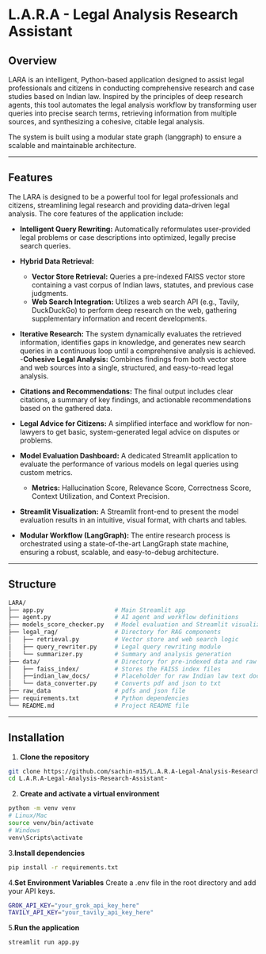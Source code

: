 # L.A.R.A - Legal Analysis Research Assistant

## Overview


LARA is an intelligent, Python-based application designed to assist legal professionals and citizens in conducting comprehensive research and case studies based on Indian law. Inspired by the principles of deep research agents, this tool automates the legal analysis workflow by transforming user queries into precise search terms, retrieving information from multiple sources, and synthesizing a cohesive, citable legal analysis.

The system is built using a modular state graph (langgraph) to ensure a scalable and maintainable architecture.



---

## Features
The LARA is designed to be a powerful tool for legal professionals and citizens, streamlining legal research and providing data-driven legal analysis. The core features of the application include:

- **Intelligent Query Rewriting:** Automatically reformulates user-provided legal problems or case descriptions into optimized, legally precise search queries.

- **Hybrid Data Retrieval:**
  - **Vector Store Retrieval:** Queries a pre-indexed FAISS vector store containing a vast corpus of Indian laws, statutes, and previous case judgments.
  - **Web Search Integration:** Utilizes a web search API (e.g., Tavily, DuckDuckGo) to perform deep research on the web, gathering supplementary information and recent developments.
- **Iterative Research:**  The system dynamically evaluates the retrieved information, identifies gaps in knowledge, and generates new search queries in a continuous loop until a comprehensive analysis is achieved.
-**Cohesive Legal Analysis:**  Combines findings from both vector store and web sources into a single, structured, and easy-to-read legal analysis.
- **Citations and Recommendations:** The final output includes clear citations, a summary of key findings, and actionable recommendations based on the gathered data.
- **Legal Advice for Citizens:** A simplified interface and workflow for non-lawyers to get basic, system-generated legal advice on disputes or problems.


- **Model Evaluation Dashboard:** A dedicated Streamlit application to evaluate the performance of various models on legal queries using custom metrics.
  - **Metrics:** Hallucination Score, Relevance Score, Correctness Score, Context Utilization, and Context Precision.
- **Streamlit Visualization:** A Streamlit front-end to present the model evaluation results in an intuitive, visual format, with charts and tables.
- **Modular Workflow (LangGraph):** The entire research process is orchestrated using a state-of-the-art LangGraph state machine, ensuring a robust, scalable, and easy-to-debug architecture.
---

## Structure
```bash
LARA/
├── app.py                    # Main Streamlit app
├── agent.py                  # AI agent and workflow definitions
├── models_score_checker.py   # Model evaluation and Streamlit visualization
├── legal_rag/                # Directory for RAG components
│   ├── retrieval.py          # Vector store and web search logic
│   ├── query_rewriter.py     # Legal query rewriting module
│   └── summarizer.py         # Summary and analysis generation
├── data/                     # Directory for pre-indexed data and raw files
│   ├── faiss_index/          # Stores the FAISS index files
│   ├──indian_law_docs/       # Placeholder for raw Indian law text documents
│   └── data_converter.py     # Converts pdf and json to txt
├── raw_data                  # pdfs and json file 
├── requirements.txt          # Python dependencies
└── README.md                 # Project README file
```

---

## Installation

1. **Clone the repository**

```bash
git clone https://github.com/sachin-m15/L.A.R.A-Legal-Analysis-Research-Assistant-.git
cd L.A.R.A-Legal-Analysis-Research-Assistant-
```

2. **Create and activate a virtual environment**
```bash
python -m venv venv
# Linux/Mac
source venv/bin/activate
# Windows
venv\Scripts\activate
```
3.**Install dependencies**
```bash
pip install -r requirements.txt
```
4.**Set Environment Variables**
Create a .env file in the root directory and add your API keys.
```bash
GROK_API_KEY="your_grok_api_key_here"
TAVILY_API_KEY="your_tavily_api_key_here"
```

5.**Run the application**
```bash
streamlit run app.py
```
